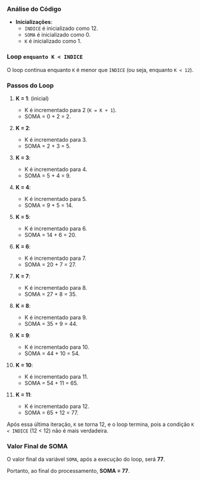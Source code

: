 
### Análise do Código

-   **Inicializações**:
    -   `INDICE` é inicializado como 12.
    -   `SOMA` é inicializado como 0.
    -   `K` é inicializado como 1.

### Loop `enquanto K < INDICE`

O loop continua enquanto `K` é menor que `INDICE` (ou seja, enquanto `K < 12`).

### Passos do Loop

1.  **K = 1**: (inicial)
    
    -   K é incrementado para 2 (`K = K + 1`).
    -   SOMA = 0 + 2 = 2.
2.  **K = 2**:
    
    -   K é incrementado para 3.
    -   SOMA = 2 + 3 = 5.
3.  **K = 3**:
    
    -   K é incrementado para 4.
    -   SOMA = 5 + 4 = 9.
4.  **K = 4**:
    
    -   K é incrementado para 5.
    -   SOMA = 9 + 5 = 14.
5.  **K = 5**:
    
    -   K é incrementado para 6.
    -   SOMA = 14 + 6 = 20.
6.  **K = 6**:
    
    -   K é incrementado para 7.
    -   SOMA = 20 + 7 = 27.
7.  **K = 7**:
    
    -   K é incrementado para 8.
    -   SOMA = 27 + 8 = 35.
8.  **K = 8**:
    
    -   K é incrementado para 9.
    -   SOMA = 35 + 9 = 44.
9.  **K = 9**:
    
    -   K é incrementado para 10.
    -   SOMA = 44 + 10 = 54.
10. **K = 10**:
    
    -   K é incrementado para 11.
    -   SOMA = 54 + 11 = 65.
11. **K = 11**:
    
    -   K é incrementado para 12.
    -   SOMA = 65 + 12 = 77.

Após essa última iteração, `K` se torna 12, e o loop termina, pois a condição `K < INDICE` (12 < 12) não é mais verdadeira.

### Valor Final de SOMA

O valor final da variável `SOMA`, após a execução do loop, será **77**.

Portanto, ao final do processamento, **SOMA = 77**.
